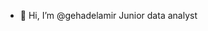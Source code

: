 - 👋 Hi, I’m @gehadelamir
Junior data analyst


<!---
gehadelamir/gehadelamir is a ✨ special ✨ repository because its `README.md` (this file) appears on your GitHub profile.
You can click the Preview link to take a look at your changes.
--->
